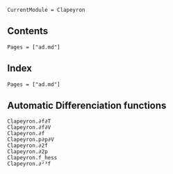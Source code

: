 ```@meta
CurrentModule = Clapeyron
```

## Contents

```@contents
Pages = ["ad.md"]
```

## Index

```@index
Pages = ["ad.md"]
```
## Automatic Differenciation functions
```@docs
Clapeyron.∂f∂T
Clapeyron.∂f∂V
Clapeyron.∂f
Clapeyron.p∂p∂V
Clapeyron.∂2f
Clapeyron.∂2p
Clapeyron.f_hess
Clapeyron.∂²³f
```